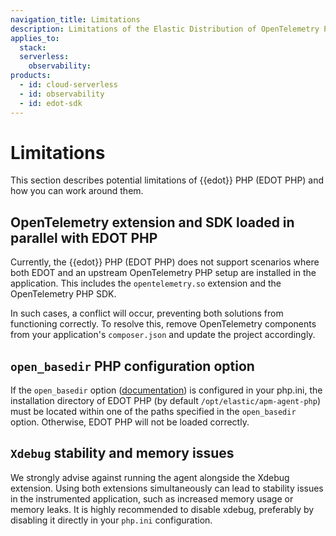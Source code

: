 ```yaml
---
navigation_title: Limitations
description: Limitations of the Elastic Distribution of OpenTelemetry PHP.
applies_to:
  stack:
  serverless:
    observability:
products:
  - id: cloud-serverless
  - id: observability
  - id: edot-sdk
---
```


# Limitations

This section describes potential limitations of {{edot}} PHP (EDOT PHP) and how you can work around them.

## OpenTelemetry extension and SDK loaded in parallel with EDOT PHP

Currently, the {{edot}} PHP (EDOT PHP) does not support scenarios where both EDOT and an upstream OpenTelemetry PHP setup are installed in the application. This includes the `opentelemetry.so` extension and the OpenTelemetry PHP SDK.

In such cases, a conflict will occur, preventing both solutions from functioning correctly. To resolve this, remove OpenTelemetry components from your application's `composer.json` and update the project accordingly.

## `open_basedir` PHP configuration option

If the `open_basedir` option ([documentation](https://www.php.net/manual/en/ini.core.php#ini.open-basedir)) is configured in your php.ini, the installation directory of EDOT PHP (by default `/opt/elastic/apm-agent-php`) must be located within one of the paths specified in the `open_basedir` option. Otherwise, EDOT PHP will not be loaded correctly.


## `Xdebug` stability and memory issues

We strongly advise against running the agent alongside the Xdebug extension. Using both extensions simultaneously can lead to stability issues in the instrumented application, such as increased memory usage or memory leaks. It is highly recommended to disable xdebug, preferably by disabling it directly in your `php.ini` configuration.
